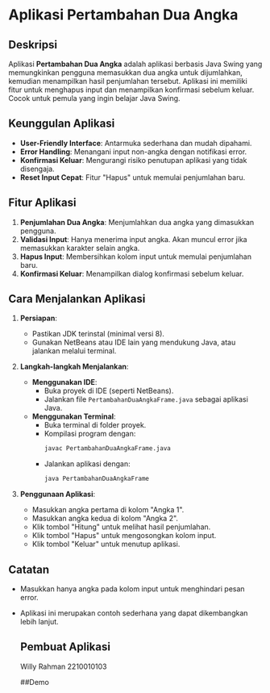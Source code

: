 # Aplikasi Pertambahan Dua Angka

## Deskripsi
Aplikasi **Pertambahan Dua Angka** adalah aplikasi berbasis Java Swing yang memungkinkan pengguna memasukkan dua angka untuk dijumlahkan, kemudian menampilkan hasil penjumlahan tersebut. Aplikasi ini memiliki fitur untuk menghapus input dan menampilkan konfirmasi sebelum keluar. Cocok untuk pemula yang ingin belajar Java Swing.

## Keunggulan Aplikasi
- **User-Friendly Interface**: Antarmuka sederhana dan mudah dipahami.
- **Error Handling**: Menangani input non-angka dengan notifikasi error.
- **Konfirmasi Keluar**: Mengurangi risiko penutupan aplikasi yang tidak disengaja.
- **Reset Input Cepat**: Fitur "Hapus" untuk memulai penjumlahan baru.

## Fitur Aplikasi
1. **Penjumlahan Dua Angka**: Menjumlahkan dua angka yang dimasukkan pengguna.
2. **Validasi Input**: Hanya menerima input angka. Akan muncul error jika memasukkan karakter selain angka.
3. **Hapus Input**: Membersihkan kolom input untuk memulai penjumlahan baru.
4. **Konfirmasi Keluar**: Menampilkan dialog konfirmasi sebelum keluar.

## Cara Menjalankan Aplikasi
1. **Persiapan**:
   - Pastikan JDK terinstal (minimal versi 8).
   - Gunakan NetBeans atau IDE lain yang mendukung Java, atau jalankan melalui terminal.

2. **Langkah-langkah Menjalankan**:
   - **Menggunakan IDE**:
     - Buka proyek di IDE (seperti NetBeans).
     - Jalankan file `PertambahanDuaAngkaFrame.java` sebagai aplikasi Java.
   - **Menggunakan Terminal**:
     - Buka terminal di folder proyek.
     - Kompilasi program dengan:
       ```bash
       javac PertambahanDuaAngkaFrame.java
       ```
     - Jalankan aplikasi dengan:
       ```bash
       java PertambahanDuaAngkaFrame
       ```

3. **Penggunaan Aplikasi**:
   - Masukkan angka pertama di kolom "Angka 1".
   - Masukkan angka kedua di kolom "Angka 2".
   - Klik tombol "Hitung" untuk melihat hasil penjumlahan.
   - Klik tombol "Hapus" untuk mengosongkan kolom input.
   - Klik tombol "Keluar" untuk menutup aplikasi.

## Catatan
- Masukkan hanya angka pada kolom input untuk menghindari pesan error.
- Aplikasi ini merupakan contoh sederhana yang dapat dikembangkan lebih lanjut.

  ## Pembuat Aplikasi
  Willy Rahman 2210010103

  ##Demo
  

